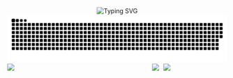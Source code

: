 <div align="center">
    <img src="https://readme-typing-svg.demolab.com?font=Fira+Code&pause=1000&center=true&vCenter=true&width=435&lines=console.log('welcome')" alt="Typing SVG" />
</div>

<div align="center">
    <picture>
        <source media="(prefers-color-scheme: dark)" srcset="https://raw.githubusercontent.com/LHabc-me/LHabc-me/output/github-contribution-grid-snake-dark.svg">
        <source media="(prefers-color-scheme: light)" srcset="https://raw.githubusercontent.com/LHabc-me/LHabc-me/output/github-contribution-grid-snake.svg">
        <img alt="Snake" src="https://raw.githubusercontent.com/LHabc-me/LHabc-me/output/github-contribution-grid-snake.svg">
    </picture>
</div>
<div align="center">
    <img src="https://github-readme-activity-graph.cyclic.app/graph?username=LHabc-me&theme=tokyo-night"
         >
    <nobr align="center">
        <img src="https://github-readme-stats.vercel.app/api?username=LHabc-me&count_private=true&theme=tokyonight"
            align="left"
            width=64%
            >
        <img src="https://github-readme-stats.vercel.app/api/top-langs/?username=LHabc-me"
            align="right"
            width=29%
            >
    </nobr>
</div>
